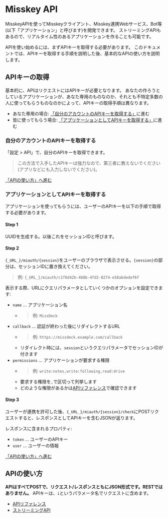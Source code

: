 # Misskey API

MisskeyAPIを使ってMisskeyクライアント、Misskey連携Webサービス、Bot等(以下「アプリケーション」と呼びます)を開発できます。
ストリーミングAPIもあるので、リアルタイム性のあるアプリケーションを作ることも可能です。

APIを使い始めるには、まずAPIキーを取得する必要があります。
このドキュメントでは、APIキーを取得する手順を説明した後、基本的なAPIの使い方を説明します。

## APIキーの取得
基本的に、APIはリクエストにはAPIキーが必要となります。
あなたの作ろうとしているアプリケーションが、あなた専用のものなのか、それとも不特定多数の人に使ってもらうものなのかによって、APIキーの取得手順は異なります。

* あなた専用の場合: [「自分のアカウントのAPIキーを取得する」](#自分のアカウントのAPIキーを取得する)に進む
* 皆に使ってもらう場合: [「アプリケーションとしてAPIキーを取得する」](#アプリケーションとしてAPIキーを取得する)に進む

### 自分のアカウントのAPIキーを取得する
「設定 > API」で、自分のAPIキーを取得できます。

> この方法で入手したAPIキーは強力なので、第三者に教えないでください(アプリなどにも入力しないでください)。

[「APIの使い方」へ進む](#APIの使い方)

### アプリケーションとしてAPIキーを取得する
アプリケーションを使ってもらうには、ユーザーのAPIキーを以下の手順で取得する必要があります。

#### Step 1

UUIDを生成する。以後これをセッションIDと呼びます。

#### Step 2

`{_URL_}/miauth/{session}`をユーザーのブラウザで表示させる。`{session}`の部分は、セッションIDに置き換えてください。
> 例: `{_URL_}/miauth/c1f6d42b-468b-4fd2-8274-e58abdedef6f`

表示する際、URLにクエリパラメータとしていくつかのオプションを設定できます:
* `name` ... アプリケーション名
	* > 例: `MissDeck`
* `callback` ... 認証が終わった後にリダイレクトするURL
	* > 例: `https://missdeck.example.com/callback`
	* リダイレクト時には、`session`というクエリパラメータでセッションIDが付きます
* `permissions` ... アプリケーションが要求する権限
	* > 例: `write:notes,write:following,read:drive`
	* 要求する権限を`,`で区切って列挙します
	* どのような権限があるかは[APIリファレンス](/api-doc)で確認できます

#### Step 3
ユーザーが連携を許可した後、`{_URL_}/miauth/{session}/check`にPOSTリクエストすると、レスポンスとしてAPIキーを含むJSONが返ります。

レスポンスに含まれるプロパティ:
* `token` ... ユーザーのAPIキー
* `user` ... ユーザーの情報

[「APIの使い方」へ進む](#APIの使い方)

## APIの使い方
**APIはすべてPOSTで、リクエスト/レスポンスともにJSON形式です。RESTではありません。**
APIキーは、`i`というパラメータ名でリクエストに含めます。

* [APIリファレンス](/api-doc)
* [ストリーミングAPI](./stream)
